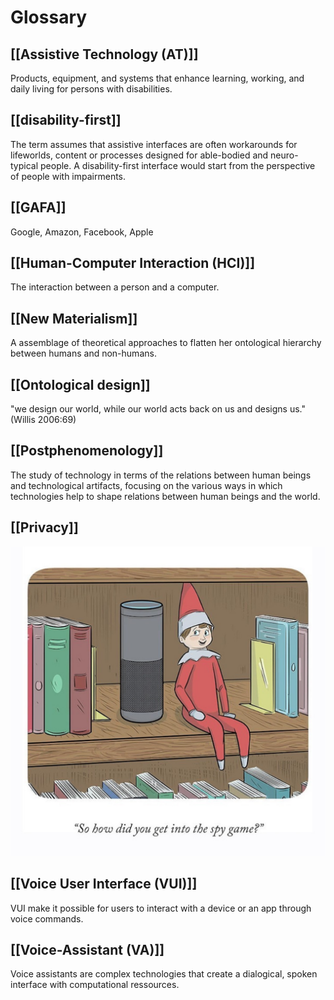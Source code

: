 # Glossary
## [[Assistive Technology (AT)]]
Products, equipment, and systems that enhance learning, working, and daily living for persons with disabilities.

## [[disability-first]]
The term assumes that assistive interfaces are often workarounds for lifeworlds, content or processes designed for able-bodied and neuro-typical people. A disability-first interface would start from the perspective of people with impairments.

## [[GAFA]]
Google, Amazon, Facebook, Apple

## [[Human-Computer Interaction (HCI)]]
The interaction between a person and a computer.

## [[New Materialism]]
A assemblage of theoretical approaches to flatten her ontological hierarchy between humans and non-humans.

## [[Ontological design]]
"we design our world, while our world acts back on us and designs us." (Willis 2006:69)

## [[Postphenomenology]]
The study of technology in terms of the relations between human beings and technological artifacts, focusing on the various ways in which technologies help to shape relations between human beings and the world.

## [[Privacy]]
![132438056_889816478422538_2060106273701229122_n.jpg](/assets/images/132438056_889816478422538_2060106273701229122_n.jpg)

## [[Voice User Interface (VUI)]]
VUI make it possible for users to interact with a device or an app through voice commands.

## [[Voice-Assistant (VA)]]
Voice assistants are complex technologies that create a dialogical, spoken interface with computational ressources.